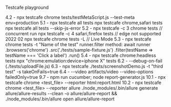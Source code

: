 Testcafe playground 

4.2 - npx testcafe chrome tests/testMetaScript.js --test-meta env=production
5.1 - npx testcafe all tests
      npx testcafe chrome,safari tests
      npx testcafe all tests --skip-js-error
5.2 - npx testcafe -c 3 chrome tests // concurrent run
      npx testcafe -c 4 safari,firefox tests // edge not supported 2022 02
      npx testcafe chrome tests -L // Live Mode
5.3 - npx testcafe chrome tests -t "Name of the test"
      runner.filter method:
      await runner
        .browsers('chrome')
        .src('./tests/sample-fixture.js')
        .filter(testName => testName === 'Click a label')
        .run()
5.4 - npx testcafe chrome:headless tests
      npx "chrome:emulation:device=iphone X" tests
6.2 - --debug-on-fail (./tests/uploadFile.js)
6.3 - npx testcafe ./tests/screenshotDemo.js -t "third test" -s takeOnFails=true
6.4 - --video artifacts/video --video-options failedOnly=true
9.7 - npm run cucumber; node report-generator.js
10.1 - npx testcafe chrome <test_file> --reporter html:report.html
10.2 - npx testcafe chrome <test_file> --reporter allure
      ./node_modules/.bin/allure generate allure/allure-results --clean -o allure/allure-report && ./node_modules/.bin/allure open allure/allure-report